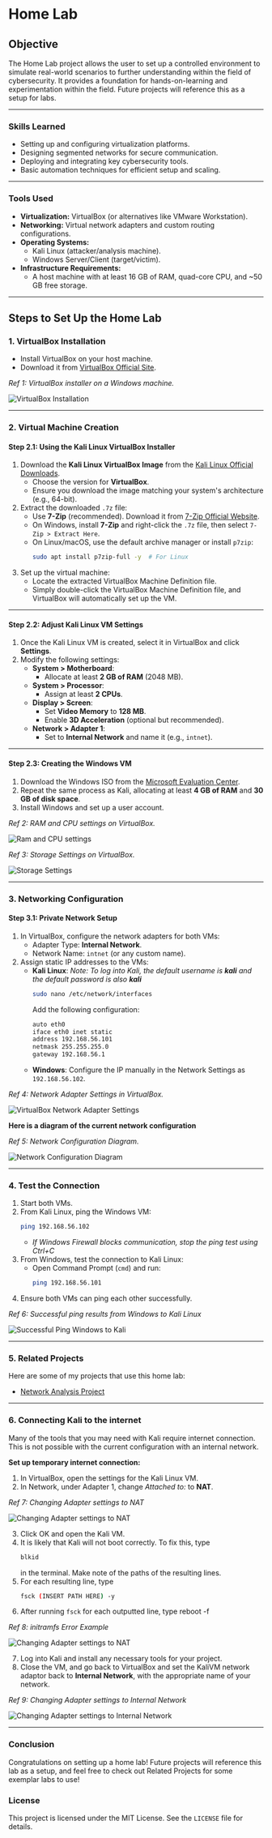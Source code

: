 # Home Lab

## Objective

The Home Lab project allows the user to set up a controlled environment to simulate real-world scenarios to further understanding within the field of cybersecurity. It provides a foundation for hands-on-learning and experimentation within the field. Future projects will reference this as a setup for labs.

---

### Skills Learned

- Setting up and configuring virtualization platforms.
- Designing segmented networks for secure communication.
- Deploying and integrating key cybersecurity tools.
- Basic automation techniques for efficient setup and scaling.

---

### Tools Used

- **Virtualization:** VirtualBox (or alternatives like VMware Workstation).
- **Networking:** Virtual network adapters and custom routing configurations.
- **Operating Systems:** 
  - Kali Linux (attacker/analysis machine).
  - Windows Server/Client (target/victim).
- **Infrastructure Requirements:** 
  - A host machine with at least 16 GB of RAM, quad-core CPU, and ~50 GB free storage.
 
---

## Steps to Set Up the Home Lab

### **1. VirtualBox Installation**
- Install VirtualBox on your host machine.
- Download it from [VirtualBox Official Site](https://www.virtualbox.org/).

*Ref 1: VirtualBox installer on a Windows machine.*

![VirtualBox Installation](./screenshots/vbox-download.png)

---

### **2. Virtual Machine Creation**

#### **Step 2.1: Using the Kali Linux VirtualBox Installer**
1. Download the **Kali Linux VirtualBox Image** from the [Kali Linux Official Downloads](https://www.kali.org/get-kali/#kali-virtual-machines).
   - Choose the version for **VirtualBox**.
   - Ensure you download the image matching your system's architecture (e.g., 64-bit).
2. Extract the downloaded `.7z` file:
   - Use **7-Zip** (recommended). Download it from [7-Zip Official Website](https://www.7-zip.org/).
   - On Windows, install **7-Zip** and right-click the `.7z` file, then select `7-Zip > Extract Here`.
   - On Linux/macOS, use the default archive manager or install `p7zip`:
     ```bash
     sudo apt install p7zip-full -y  # For Linux
     ```
3. Set up the virtual machine:
   - Locate the extracted VirtualBox Machine Definition file.
   - Simply double-click the VirtualBox Machine Definition file, and VirtualBox will automatically set up the VM.

---

#### **Step 2.2: Adjust Kali Linux VM Settings**
1. Once the Kali Linux VM is created, select it in VirtualBox and click **Settings**.
2. Modify the following settings:
   - **System > Motherboard**:
     - Allocate at least **2 GB of RAM** (2048 MB).
   - **System > Processor**:
     - Assign at least **2 CPUs**.
   - **Display > Screen**:
     - Set **Video Memory** to **128 MB**.
     - Enable **3D Acceleration** (optional but recommended).
   - **Network > Adapter 1**:
     - Set to **Internal Network** and name it (e.g., `intnet`).

---

#### **Step 2.3: Creating the Windows VM**
1. Download the Windows ISO from the [Microsoft Evaluation Center](https://www.microsoft.com/en-us/evalcenter/).
2. Repeat the same process as Kali, allocating at least **4 GB of RAM** and **30 GB of disk space**.
3. Install Windows and set up a user account.

*Ref 2: RAM and CPU settings on VirtualBox.*

![Ram and CPU settings](./screenshots/vm-settings.png)

*Ref 3: Storage Settings on VirtualBox.*

![Storage Settings](./screenshots/vbox-settings-storage.png)

---

### **3. Networking Configuration**
#### **Step 3.1: Private Network Setup**
1. In VirtualBox, configure the network adapters for both VMs:
   - Adapter Type: **Internal Network**.
   - Network Name: `intnet` (or any custom name).
2. Assign static IP addresses to the VMs:
   - **Kali Linux**:
     *Note: To log into Kali, the default username is **kali** and the default password is also **kali***
     ```bash
     sudo nano /etc/network/interfaces
     ```
     Add the following configuration:
     ```bash
     auto eth0
     iface eth0 inet static
     address 192.168.56.101
     netmask 255.255.255.0
     gateway 192.168.56.1
     ```
   - **Windows**: 
     Configure the IP manually in the Network Settings as `192.168.56.102`.

*Ref 4: Network Adapter Settings in VirtualBox.*

![VirtualBox Network Adapter Settings](./screenshots/internal-network.png)

**Here is a diagram of the current network configuration**

*Ref 5: Network Configuration Diagram.*

![Network Configuration Diagram](./screenshots/network-diagram.drawio.png)

---

### **4. Test the Connection**
1. Start both VMs.
2. From Kali Linux, ping the Windows VM:
   ```bash
   ping 192.168.56.102
   ```
   - *If Windows Firewall blocks communication, stop the ping test using Ctrl+C*
3. From Windows, test the connection to Kali Linux:
   - Open Command Prompt (`cmd`) and run:
     ```bash
     ping 192.168.56.101
     ```
4. Ensure both VMs can ping each other successfully.

*Ref 6: Successful ping results from Windows to Kali Linux*

![Successful Ping Windows to Kali](./screenshots/windows-kali-ping.png)

---

### **5. Related Projects**
Here are some of my projects that use this home lab:
- [Network Analysis Project](https://github.com/TuragIk/network-analysis-project)
---

### **6. Connecting Kali to the internet**
Many of the tools that you may need with Kali require internet connection. This is not possible with the current configuration with an internal network.

**Set up temporary internet connection:**
1. In VirtualBox, open the settings for the Kali Linux VM.
2. In Network, under Adapter 1, change *Attached to:* to **NAT**.
   
*Ref 7: Changing Adapter settings to NAT*

![Changing Adapter settings to NAT](./screenshots/NAT-connection.png)

3. Click OK and open the Kali VM.
4. It is likely that Kali will not boot correctly. To fix this, type
   ```bash
   blkid
   ```
   in the terminal. Make note of the paths of the resulting lines.
5. For each resulting line, type
   ```bash
   fsck (INSERT PATH HERE) -y
   ```
6. After running `fsck` for each outputted line, type reboot -f

*Ref 8: initramfs Error Example*

![Changing Adapter settings to NAT](./screenshots/terminal.png)  

7. Log into Kali and install any necessary tools for your project.
8. Close the VM, and go back to VirtualBox and set the KaliVM network adaptor back to **Internal Network**, with the appropriate name of your network.

*Ref 9: Changing Adapter settings to Internal Network*

![Changing Adapter settings to Internal Network](./screenshots/intnet-connection.png)  

---

### **Conclusion**
Congratulations on setting up a home lab! Future projects will reference this lab as a setup, and feel free to check out Related Projects for some exemplar labs to use!

### **License**
This project is licensed under the MIT License. See the `LICENSE` file for details.
